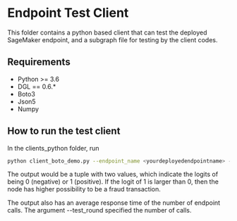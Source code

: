 # Endpoint Test Client

This folder contains a python based client that can test the deployed SageMaker endpoint,
and a subgraph file for testing by the client codes.

Requirements
--------------
- Python >= 3.6
- DGL == 0.6.*
- Boto3
- Json5
- Numpy

How to run the test client
---------------------------
In the clients_python folder, run
```bash
python client_boto_demo.py --endpoint_name <yourdeployedendpointname> --test_round 10
```

The output would be a tuple with two values, which indicate the logits of being 0 (negative) or 1 (positive).
If the logit of 1 is larger than 0, then the node has higher possibility to be a fraud transaction.

The output also has an average response time of the number of endpoint calls. The argument --test_round specified the
number of calls.




